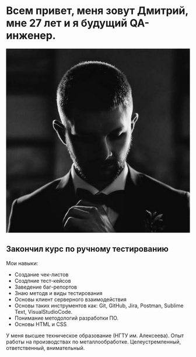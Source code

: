 # Всем привет, меня зовут Дмитрий, мне 27 лет и я будущий QA-инженер.

![Мое фото](https://github.com/DmitryBolushev3003/My-resume/blob/765764bf8f35e09051cd623ec8d3ceb196f4e083/photo_2023-03-26_14-30-44.jpg)

## Закончил курс по ручному тестированию

Мои навыки:

* Создание чек-листов
* Создпние тест-кейсов
* Заведение баг-репортов
* Знаю методв и виды тестирования
* Основы клиент серверного взаимодействия
*  Основы таких инструментов как: Git, GitHub, Jira, Postman, Sublime Text, VisualStudioCode.
*  Понимание методологий разработки ПО.
*  Основы HTML и СSS

У меня высшее техническое образование (НГТУ им. Алексеева). Опыт работы на производствах по металлообработке.
Целеустремленный, ответственный, внимательный.

